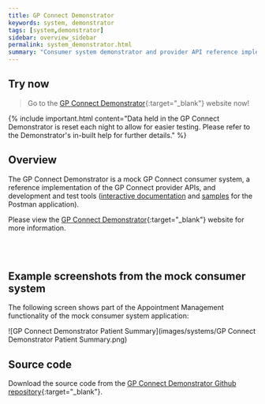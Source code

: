 ```yaml
---
title: GP Connect Demonstrator
keywords: system, demonstrator
tags: [system,demonstrator]
sidebar: overview_sidebar
permalink: system_demonstrator.html
summary: "Consumer system demonstrator and provider API reference implementation"
---
```


## Try now ##

> Go to the [GP Connect Demonstrator](https://orange.testlab.nhs.uk/){:target="_blank"} website now!

{% include important.html content="Data held in the GP Connect Demonstrator is reset each night to allow for easier testing. Please refer to the Demonstrator's in-built help for further details." %}

## Overview ##

The GP Connect Demonstrator is a mock GP Connect consumer system, a reference implementation of the GP Connect provider APIs, and development and test tools ([interactive documentation](system_swagger.html) and [samples](system_reference_postman.html) for the Postman application).

Please view the [GP Connect Demonstrator](https://orange.testlab.nhs.uk/){:target="_blank"} website for more information.

<br/>
<object type="image/svg+xml" data="images/systems/gpconnect-demonstrator-overview.svg" style="max-width:90%;max-height:90%;display:block;margin: 0 auto;" alt="GP Connect Demonstrator high level overview"></object>
<br/>


## Example screenshots from the mock consumer system ##

The following screen shows part of the Appointment Management functionality of the mock consumer system application:

![GP Connect Demonstrator Patient Summary](images/systems/GP Connect Demonstrator Patient Summary.png)

## Source code ##

Download the source code from the
[GP Connect Demonstrator Github repository](https://github.com/nhsconnect/gpconnect-demonstrator){:target="_blank"}.
